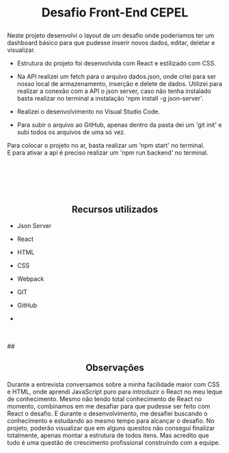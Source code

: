# <p align="center"> Desafio Front-End CEPEL<br></p>

Neste projeto desenvolvi o layout de um desafio onde poderíamos ter um dashboard básico para que pudesse inserir novos dados, editar, deletar e visualizar.
<br>

- Estrutura do projeto foi desenvolvida com React e estilizado com CSS.

- Na API realizei um fetch para o arquivo dados.json, onde criei para ser nosso local de armazenamento, inserção e delete de dados.
  Utilizei para realizar a conexão com a API o json server, caso não tenha instalado basta realizar no terminal a instalação 'npm install -g json-server'.

- Realizei o desenvolvimento no Visual Studio Code.

- Para subir o arquivo ao GitHub, apenas dentro da pasta dei um 'git init' e subi todos os arquivos de uma só vez.

Para colocar o projeto no ar, basta realizar um 'npm start' no terminal.
<br>
E para ativar a api é preciso realizar um 'npm run backend' no terminal.

<br>
<br>
<br>
<br>

## <h2 align="center"> Recursos utilizados<br></h2>

- Json Server
- React
- HTML
- CSS
- Webpack
- GIT
- GitHub

- 
<br>
<br>
## <h2 align="center"> Observações<br></h2>


Durante a entrevista conversamos sobre a minha facilidade maior com CSS e HTML, onde aprendi JavaScript puro para introduzir o React no meu leque de conhecimento.
  Mesmo não tendo total conhecimento de React no momento, combinamos em me desafiar para que pudesse ser feito com React o desafio. E durante o desenvolvimento,
  me desafiei buscando o conhecimento e estudando ao mesmo tempo para alcançar o desafio. No projeto, poderão visualizar que em alguns quesitos não consegui
  finalizar totalmente, apenas montar a estrutura de todos itens. Mas acredito que tudo é uma questão de crescimento profissional construindo com a equipe.












